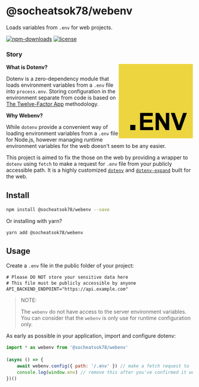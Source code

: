 # @socheatsok78/webenv

Loads variables from `.env` for web projects.

[![npm-downloads](https://img.shields.io/npm/dm/@socheatsok78/webenv?style=flat-square)](https://www.npmjs.com/package/@socheatsok78/webenv)
[![license](https://img.shields.io/github/license/socheatsok78/webenv?style=flat-square)](LICENSE)

### Story

<img src="https://raw.githubusercontent.com/motdotla/dotenv/master/dotenv.png" alt="dotenv" align="right" />

**What is Dotenv?**

Dotenv is a zero-dependency module that loads environment variables from a `.env` file into `process.env`. Storing configuration in the environment separate from code is based on [The Twelve-Factor App](http://12factor.net/config) methodology.

**Why Webenv?**

While `dotenv` provide a convenient way of loading environment variables from a `.env` file for Node.js, however managing runtime environment variables for the web doesn't seem to be any easier.

This project is aimed to fix the those on the web by providing a wrapper to `dotenv` using `fetch` to make a request for `.env` file from your publicly accessible path. It is a highly customized [`dotenv`](https://github.com/motdotla/dotenv) and [`dotenv-expand`](https://github.com/motdotla/dotenv-expand) built for the web.

## Install

```sh
npm install @socheatsok78/webenv --save
```

Or installing with yarn?

```sh
yarn add @socheatsok78/webenv
```

## Usage

Create a `.env` file in the public folder of your project:
```env
# Please DO NOT store your sensitive data here
# This file must be publicly accessible by anyone
API_BACKEND_ENDPOINT="https://api.example.com"
```

> NOTE: 
> 
> The `webenv` do not have access to the server environment variables. 
> You can consider that the `webenv` is only use for runtime configuration only.

As early as possible in your application, import and configure dotenv:
```js
import * as webenv from '@socheatsok78/webenv'

(async () => {
    await webenv.config({ path: '/.env' }) // make a fetch request to '/.env' and parse the string response
    console.log(window.env) // remove this after you've confirmed it working
})()
```

